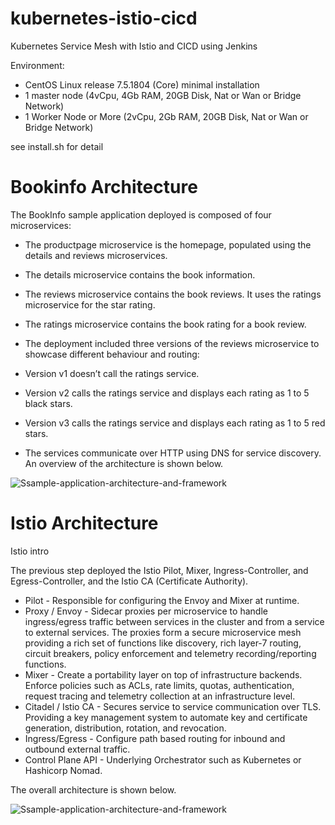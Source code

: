 # kubernetes-istio-cicd
Kubernetes Service Mesh with Istio and CICD using Jenkins

Environment:
- CentOS Linux release 7.5.1804 (Core) minimal installation
- 1 master node (4vCpu, 4Gb RAM, 20GB Disk, Nat or Wan or Bridge Network) 
- 1 Worker Node or More (2vCpu, 2Gb RAM, 20GB Disk, Nat or Wan or Bridge Network)

see install.sh for detail




# Bookinfo Architecture
The BookInfo sample application deployed is composed of four microservices:

- The productpage microservice is the homepage, populated using the details and reviews microservices.
- The details microservice contains the book information.
- The reviews microservice contains the book reviews. It uses the ratings microservice for the star rating.
- The ratings microservice contains the book rating for a book review.
- The deployment included three versions of the reviews microservice to showcase different behaviour and routing:

- Version v1 doesn’t call the ratings service.
- Version v2 calls the ratings service and displays each rating as 1 to 5 black stars.
- Version v3 calls the ratings service and displays each rating as 1 to 5 red stars.
- The services communicate over HTTP using DNS for service discovery. An overview of the architecture is shown below.

![Ssample-application-architecture-and-framework](https://raw.githubusercontent.com/isnuryusuf/kubernetes-istio-cicd/master/BookInfo-all.png)


# Istio Architecture
Istio intro

The previous step deployed the Istio Pilot, Mixer, Ingress-Controller, and Egress-Controller, and the Istio CA (Certificate Authority).

- Pilot - Responsible for configuring the Envoy and Mixer at runtime.
- Proxy / Envoy - Sidecar proxies per microservice to handle ingress/egress traffic between services in the cluster and from a service to external services. The proxies form a secure microservice mesh providing a rich set of functions like discovery, rich layer-7 routing, circuit breakers, policy enforcement and telemetry recording/reporting functions.
- Mixer - Create a portability layer on top of infrastructure backends. Enforce policies such as ACLs, rate limits, quotas, authentication, request tracing and telemetry collection at an infrastructure level.
- Citadel / Istio CA - Secures service to service communication over TLS. Providing a key management system to automate key and certificate generation, distribution, rotation, and revocation.
- Ingress/Egress - Configure path based routing for inbound and outbound external traffic.
- Control Plane API - Underlying Orchestrator such as Kubernetes or Hashicorp Nomad.

The overall architecture is shown below.

![Ssample-application-architecture-and-framework](https://raw.githubusercontent.com/isnuryusuf/kubernetes-istio-cicd/master/istio-arch1.png)
